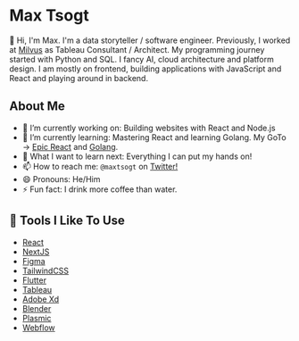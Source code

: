 # Max Tsogt

👋 Hi, I'm Max. I'm a data storyteller / software engineer.
Previously, I worked at [Milvus](https://milvus.co.kr/) as Tableau Consultant / Architect. My programming journey started with Python and SQL. I fancy AI, cloud architecture and platform design. I am mostly on frontend, building applications with JavaScript and React and playing around in backend. 

## About Me

-   🔭 I’m currently working on: Building websites with React and Node.js
-   🌱 I’m currently learning: Mastering React and learning Golang. My GoTo -> [Epic React](https://epicreact.dev/) and [Golang](https://www.ardanlabs.com/).
-   🤔 What I want to learn next: Everything I can put my hands on!
-   📫 How to reach me: `@maxtsogt` on [Twitter!](https://twitter.com/maxtsogt)
-   😄 Pronouns: He/Him
-   ⚡ Fun fact: I drink more coffee than water.

## 🔧 Tools I Like To Use

-   [React](https://reactjs.org/)
-   [NextJS](https://nextjs.org/) 
-   [Figma](https://www.figma.com/)
-   [TailwindCSS](https://tailwindcss.com/)
-   [Flutter](https://flutter.dev/)
-   [Tableau](https://www.tableau.com/)
-   [Adobe Xd](https://www.adobe.com/products/xd.html)
-   [Blender](https://www.blender.org/)
-   [Plasmic](https://www.plasmic.app/)
-   [Webflow](https://webflow.com/)
